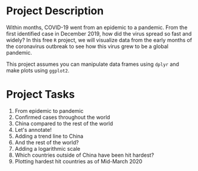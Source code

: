 # Project Description
Within months, COVID-19 went from an epidemic to a pandemic. From the first identified case in December 2019, how did the virus spread so fast and widely? In this free `R` project, we will visualize data from the early months of the coronavirus outbreak to see how this virus grew to be a global pandemic.

This project assumes you can manipulate data frames using `dplyr` and make plots using `ggplot2`.

# Project Tasks
1. From epidemic to pandemic
2. Confirmed cases throughout the world
3. China compared to the rest of the world
4. Let's annotate!
5. Adding a trend line to China
6. And the rest of the world?
7. Adding a logarithmic scale
8. Which countries outside of China have been hit hardest?
9. Plotting hardest hit countries as of Mid-March 2020
